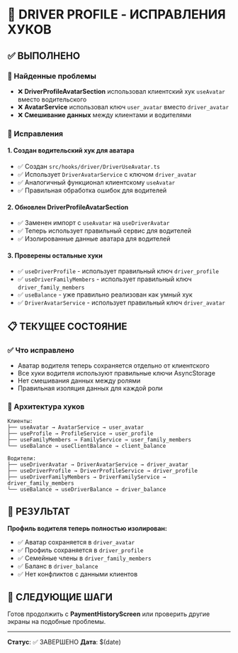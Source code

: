 # 🔧 DRIVER PROFILE - ИСПРАВЛЕНИЯ ХУКОВ

## ✅ ВЫПОЛНЕНО

### 🐛 Найденные проблемы
- ❌ **DriverProfileAvatarSection** использовал клиентский хук `useAvatar` вместо водительского
- ❌ **AvatarService** использовал ключ `user_avatar` вместо `driver_avatar`
- ❌ **Смешивание данных** между клиентами и водителями

### 🔧 Исправления

#### 1. Создан водительский хук для аватара
- ✅ Создан `src/hooks/driver/DriverUseAvatar.ts`
- ✅ Использует `DriverAvatarService` с ключом `driver_avatar`
- ✅ Аналогичный функционал клиентскому `useAvatar`
- ✅ Правильная обработка ошибок для водителей

#### 2. Обновлен DriverProfileAvatarSection
- ✅ Заменен импорт с `useAvatar` на `useDriverAvatar`
- ✅ Теперь использует правильный сервис для водителей
- ✅ Изолированные данные аватара для водителей

#### 3. Проверены остальные хуки
- ✅ `useDriverProfile` - использует правильный ключ `driver_profile`
- ✅ `useDriverFamilyMembers` - использует правильный ключ `driver_family_members`
- ✅ `useBalance` - уже правильно реализован как умный хук
- ✅ `DriverAvatarService` - использует правильный ключ `driver_avatar`

## 📋 ТЕКУЩЕЕ СОСТОЯНИЕ

### ✅ Что исправлено
- Аватар водителя теперь сохраняется отдельно от клиентского
- Все хуки водителя используют правильные ключи AsyncStorage
- Нет смешивания данных между ролями
- Правильная изоляция данных для каждой роли

### 🔄 Архитектура хуков
```
Клиенты:
├── useAvatar → AvatarService → user_avatar
├── useProfile → ProfileService → user_profile
├── useFamilyMembers → FamilyService → user_family_members
└── useBalance → useClientBalance → client_balance

Водители:
├── useDriverAvatar → DriverAvatarService → driver_avatar
├── useDriverProfile → DriverProfileService → driver_profile
├── useDriverFamilyMembers → DriverFamilyService → driver_family_members
└── useBalance → useDriverBalance → driver_balance
```

## 🎯 РЕЗУЛЬТАТ

**Профиль водителя теперь полностью изолирован:**
- ✅ Аватар сохраняется в `driver_avatar`
- ✅ Профиль сохраняется в `driver_profile`
- ✅ Семейные члены в `driver_family_members`
- ✅ Баланс в `driver_balance`
- ✅ Нет конфликтов с данными клиентов

## 📝 СЛЕДУЮЩИЕ ШАГИ

Готов продолжить с **PaymentHistoryScreen** или проверить другие экраны на подобные проблемы.

---
**Статус**: ✅ ЗАВЕРШЕНО
**Дата**: $(date) 